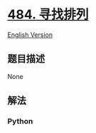 # [484. 寻找排列](https://leetcode-cn.com/problems/find-permutation)

[English Version](/leetcode/0400-0499/0484.Find%20Permutation/README_EN.md)

## 题目描述

<!-- 这里写题目描述 -->

None

## 解法

<!-- 这里可写通用的实现逻辑 -->

<!-- tabs:start -->

### **Python**

<!-- 这里可写当前语言的特殊实现逻辑 -->

```python

```

<!-- tabs:end -->
